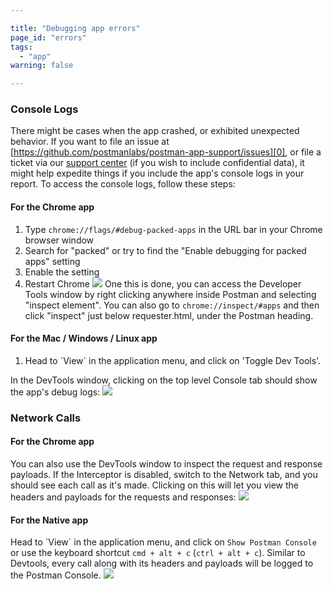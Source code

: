 ```yaml
---

title: "Debugging app errors"
page_id: "errors"
tags: 
  - "app"
warning: false

---
```


### Console Logs

There might be cases when the app crashed, or exhibited unexpected behavior. If you want to file an issue at [https://github.com/postmanlabs/postman-app-support/issues][0], or file a ticket via our [support center][1] (if you wish to include confidential data), it might help expedite things if you include the app's console logs in your report. To access the console logs, follow these steps:

#### For the Chrome app

1. Type `chrome://flags/#debug-packed-apps` in the URL bar in your Chrome browser window
2. Search for "packed" or try to find the "Enable debugging for packed apps" setting
3. Enable the setting
4. Restart Chrome
![](https://assets.postman.com/postman-docs/flags.png)
One this is done, you can access the Developer Tools window by right clicking anywhere inside Postman and selecting "inspect element". You can also go to `chrome://inspect/#apps` and then click "inspect" just below requester.html, under the Postman heading.

#### For the Mac / Windows / Linux app

1. Head to \`View\` in the application menu, and click on 'Toggle Dev Tools'.

In the DevTools window, clicking on the top level Console tab should show the app's debug logs:
![](https://www.postman.com/img/v1/docs/errors_console.png)

### Network Calls

#### For the Chrome app

You can also use the DevTools window to inspect the request and response payloads. If the Interceptor is disabled, switch to the Network tab, and you should see each call as it's made. Clicking on this will let you view the headers and payloads for the requests and responses:
![](https://www.postman.com/img/v1/docs/errors_network.png)

[0]: https://github.com/postmanlabs/postman-app-support/issues
[1]: https://support.getpostman.com/hc

#### For the Native app

Head to \`View\` in the application menu, and click on `Show Postman Console` or use the keyboard shortcut `cmd + alt + c` (`ctrl + alt + c`). Similar to Devtools, every call along with its headers and payloads will be logged to the Postman Console.
![](https://assets.postman.com/postman-docs/githubusercontent1.png)
